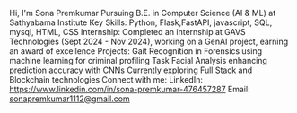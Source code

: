 Hi, I'm Sona Premkumar
Pursuing B.E. in Computer Science (AI & ML) at Sathyabama Institute
Key Skills:
Python, Flask,FastAPI, javascript, SQL, mysql, HTML, CSS
Internship: Completed an internship at GAVS Technologies (Sept 2024 - Nov 2024), working on a GenAI project, earning an award of excellence
Projects:
Gait Recognition in Forensics using machine learning for criminal profiling
Task Facial Analysis enhancing prediction accuracy with CNNs
Currently exploring Full Stack and Blockchain technologies
Connect with me:
LinkedIn: https://www.linkedin.com/in/sona-premkumar-476457287
Email: sonapremkumar1112@gmail.com



